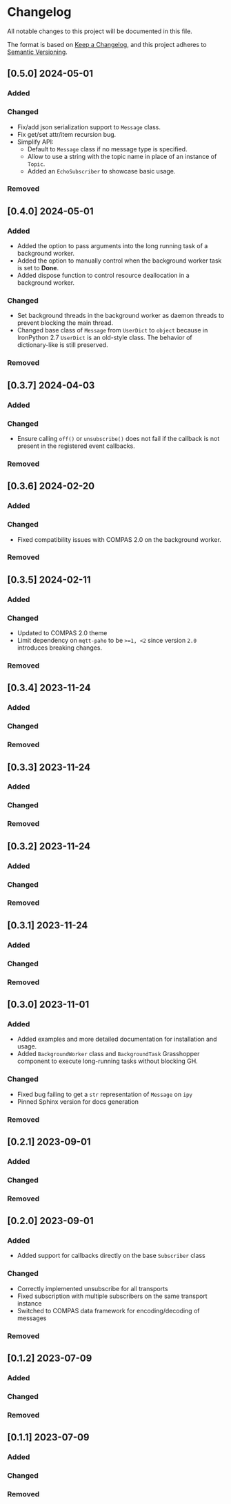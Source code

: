 # Changelog

All notable changes to this project will be documented in this file.

The format is based on [Keep a Changelog](https://keepachangelog.com/en/1.0.0/),
and this project adheres to [Semantic Versioning](https://semver.org/spec/v2.0.0.html).

## [0.5.0] 2024-05-01

### Added

### Changed

* Fix/add json serialization support to `Message` class.
* Fix get/set attr/item recursion bug. 
* Simplify API: 
  * Default to `Message` class if no message type is specified.
  * Allow to use a string with the topic name in place of an instance of `Topic`.
  * Added an `EchoSubscriber` to showcase basic usage.

### Removed


## [0.4.0] 2024-05-01

### Added

* Added the option to pass arguments into the long running task of a background worker.
* Added the option to manually control when the background worker task is set to **Done**.
* Added dispose function to control resource deallocation in a background worker.

### Changed

* Set background threads in the background worker as daemon threads to prevent blocking the main thread.
* Changed base class of `Message` from `UserDict` to `object` because in IronPython 2.7 `UserDict` is an old-style class. The behavior of dictionary-like is still preserved.

### Removed


## [0.3.7] 2024-04-03

### Added

### Changed

* Ensure calling `off()` or `unsubscribe()` does not fail if the callback is not present in the registered event callbacks.

### Removed


## [0.3.6] 2024-02-20

### Added

### Changed

* Fixed compatibility issues with COMPAS 2.0 on the background worker.

### Removed


## [0.3.5] 2024-02-11

### Added

### Changed

* Updated to COMPAS 2.0 theme
* Limit dependency on `mqtt-paho` to be `>=1, <2` since version `2.0` introduces breaking changes.

### Removed


## [0.3.4] 2023-11-24

### Added

### Changed

### Removed


## [0.3.3] 2023-11-24

### Added

### Changed

### Removed


## [0.3.2] 2023-11-24

### Added

### Changed

### Removed


## [0.3.1] 2023-11-24

### Added

### Changed

### Removed


## [0.3.0] 2023-11-01

### Added

* Added examples and more detailed documentation for installation and usage.
* Added `BackgroundWorker` class and `BackgroundTask` Grasshopper component to execute long-running tasks without blocking GH.

### Changed

* Fixed bug failing to get a `str` representation of `Message` on `ipy`
* Pinned Sphinx version for docs generation

### Removed


## [0.2.1] 2023-09-01

### Added

### Changed

### Removed


## [0.2.0] 2023-09-01

### Added

* Added support for callbacks directly on the base `Subscriber` class

### Changed

* Correctly implemented unsubscribe for all transports
* Fixed subscription with multiple subscribers on the same transport instance
* Switched to COMPAS data framework for encoding/decoding of messages

### Removed


## [0.1.2] 2023-07-09

### Added

### Changed

### Removed


## [0.1.1] 2023-07-09

### Added

### Changed

### Removed

